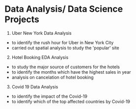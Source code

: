 # Data Analysis/ Data Science Projects

1. Uber New York Data Analysis
- to identify the rush hour for Uber in New York City
- carried out spatial analysis to study the 'popular' site

2. Hotel Booking EDA Analysis
- to study the major source of customers for the hotels
- to identify the months which have the highest sales in year
- analysis on cancelation of hotel booking

3. Covid 19 Data Analysis
- to identify the impact of the Covid-19
- to identify which of the top affected countries by Covid-19
